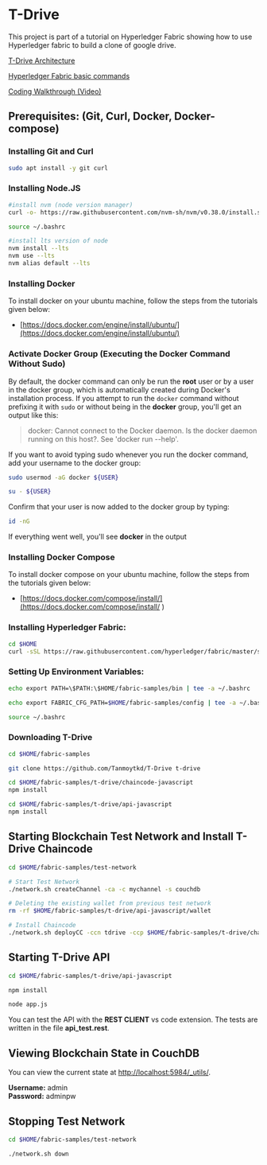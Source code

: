 # T-Drive

This project is part of a tutorial on Hyperledger Fabric showing how to use Hyperledger fabric to build a clone of google drive.

[T-Drive Architecture](https://docs.google.com/document/d/1iwQB-mA_mt-EBii82ag-JqQnZ1wzh4Gpo5NNakv_OeA/edit?usp=sharing)

[Hyperledger Fabric basic commands](https://docs.google.com/document/d/1rxkKLTBvLzJWgeDJLeHCdrxd0PaZmecAYGs__HLhVug/edit?usp=sharing)

[Coding Walkthrough (Video)](https://drive.google.com/file/d/1YTPpuau8ykhPuIpt4D0L9B42WzXBTaRj/view?usp=sharing)

## Prerequisites: (Git, Curl, Docker, Docker-compose)

### Installing Git and Curl

```bash
sudo apt install -y git curl
```

### Installing Node.JS

```bash
#install nvm (node version manager)
curl -o- https://raw.githubusercontent.com/nvm-sh/nvm/v0.38.0/install.sh | bash

source ~/.bashrc

#install lts version of node
nvm install --lts
nvm use --lts
nvm alias default --lts
```


### Installing Docker

To install docker on your ubuntu machine, follow the steps from the tutorials given below:
- [https://docs.docker.com/engine/install/ubuntu/](https://docs.docker.com/engine/install/ubuntu/)

### Activate Docker Group (Executing the Docker Command Without Sudo)

By default, the docker command can only be run the **root** user or by a user in the docker group, which is automatically created during Docker's installation process. If you attempt to run the `docker` command without prefixing it with `sudo` or without being in the **docker** group, you'll get an output like this:

> docker: Cannot connect to the Docker daemon. Is the docker daemon running on this host?.
See 'docker run --help'.

If you want to avoid typing sudo whenever you run the docker command, add your username to the docker group:

```bash
sudo usermod -aG docker ${USER}

su - ${USER}
```

Confirm that your user is now added to the docker group by typing:

```bash
id -nG
```
If everything went well, you'll see **docker** in the output

### Installing Docker Compose

To install docker compose on your ubuntu machine, follow the steps from the tutorials given below:
- [https://docs.docker.com/compose/install/](https://docs.docker.com/compose/install/
)

### Installing Hyperledger Fabric:

```bash
cd $HOME
curl -sSL https://raw.githubusercontent.com/hyperledger/fabric/master/scripts/bootstrap.sh | bash -s
```

### Setting Up Environment Variables:

```bash
echo export PATH=\$PATH:\$HOME/fabric-samples/bin | tee -a ~/.bashrc

echo export FABRIC_CFG_PATH=$HOME/fabric-samples/config | tee -a ~/.bashrc

source ~/.bashrc
```

### Downloading T-Drive

```bash
cd $HOME/fabric-samples

git clone https://github.com/Tanmoytkd/T-Drive t-drive

cd $HOME/fabric-samples/t-drive/chaincode-javascript
npm install

cd $HOME/fabric-samples/t-drive/api-javascript
npm install
```

## Starting Blockchain Test Network and Install T-Drive Chaincode

```bash
cd $HOME/fabric-samples/test-network

# Start Test Network
./network.sh createChannel -ca -c mychannel -s couchdb

# Deleting the existing wallet from previous test network
rm -rf $HOME/fabric-samples/t-drive/api-javascript/wallet

# Install Chaincode
./network.sh deployCC -ccn tdrive -ccp $HOME/fabric-samples/t-drive/chaincode-javascript/ -ccl javascript
```

## Starting T-Drive API

```bash
cd $HOME/fabric-samples/t-drive/api-javascript

npm install

node app.js
```

You can test the API with the **REST CLIENT** vs code extension. The tests are written in the file **api_test.rest**.

## Viewing Blockchain State in CouchDB

You can view the current state at [http://localhost:5984/_utils/](http://localhost:5984/_utils/).

**Username:** admin  
**Password:** adminpw

## Stopping Test Network

```bash
cd $HOME/fabric-samples/test-network

./network.sh down
```
